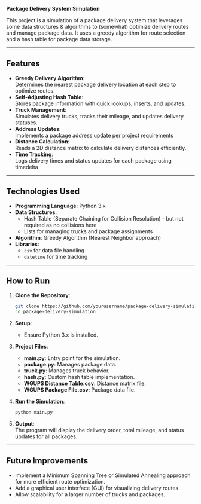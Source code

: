 **Package Delivery System Simulation**

This project is a simulation of a package delivery system that leverages some data structures & algorithms to (somewhat) optimize 
delivery routes and manage package data. It uses a greedy algorithm for route selection and a hash table for package data storage.

---

## **Features**
- **Greedy Delivery Algorithm**:  
  Determines the nearest package delivery location at each step to optimize routes.
- **Self-Adjusting Hash Table**:  
  Stores package information with quick lookups, inserts, and updates.
- **Truck Management**:  
  Simulates delivery trucks, tracks their mileage, and updates delivery statuses.
- **Address Updates**:  
  Implements a package address update per project requirements
- **Distance Calculation**:  
  Reads a 2D distance matrix to calculate delivery distances efficiently.
- **Time Tracking**:  
  Logs delivery times and status updates for each package using timedelta

---

## **Technologies Used**
- **Programming Language**: Python 3.x
- **Data Structures**:  
  - Hash Table (Separate Chaining for Collision Resolution) - but not required as no collisions here  
  - Lists for managing trucks and package assignments  
- **Algorithm**: Greedy Algorithm (Nearest Neighbor approach)
- **Libraries**:  
  - `csv` for data file handling  
  - `datetime` for time tracking  

---

## **How to Run**
1. **Clone the Repository**:
   ```bash
   git clone https://github.com/yourusername/package-delivery-simulation.git
   cd package-delivery-simulation
   ```

2. **Setup**:
   - Ensure Python 3.x is installed. 

3. **Project Files**:
   - **main.py**: Entry point for the simulation.
   - **package.py**: Manages package data.
   - **truck.py**: Manages truck behavior.
   - **hash.py**: Custom hash table implementation.
   - **WGUPS Distance Table.csv**: Distance matrix file.
   - **WGUPS Package File.csv**: Package data file.

4. **Run the Simulation**:
   ```bash
   python main.py
   ```

5. **Output**:  
   The program will display the delivery order, total mileage, and status updates for all packages.
   
---
## **Future Improvements**
- Implement a Minimum Spanning Tree or Simulated Annealing approach for more efficient route optimization.
- Add a graphical user interface (GUI) for visualizing delivery routes.
- Allow scalability for a larger number of trucks and packages.
  
